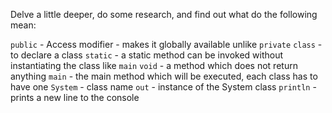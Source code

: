 Delve a little deeper, do some research, and find out what do the following mean:

`public` - Access modifier - makes it globally available unlike `private`
`class` - to declare a class
`static` - a static method can be invoked without instantiating the class like `main`
`void` - a method which does not return anything
`main` - the main method which will be executed, each class has to have one
`System` - class name
`out` - instance of the System class
`println` - prints a new line to the console
